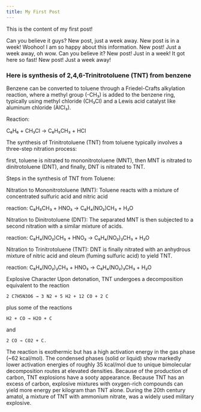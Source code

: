 ```yaml
---
title: My First Post
---
```


This is the content of my first post!

Can you believe it guys? New post, just a week away. New post is in a week! Woohoo! I am so happy about this information. New post! Just a week away, oh wow. Can you believe it? New post! Just in a week! It got here so fast! New post! Just a week away!

<h3> Here is synthesis of 2,4,6-Trinitrotoluene (TNT) from benzene</h3>

Benzene can be converted to toluene through a Friedel-Crafts alkylation reaction, where a methyl group (-CH₃) is added to the benzene ring, typically using methyl chloride (CH₃Cl) and a Lewis acid catalyst like aluminum chloride (AlCl₃). 


Reaction:

C₆H₆ + CH₃Cl → C₆H₅CH₃ + HCl


The synthesis of Trinitrotoluene (TNT) from toluene typically involves a three-step nitration process:

first, toluene is nitrated to mononitrotoluene (MNT), then MNT is nitrated to dinitrotoluene (DNT), and finally, DNT is nitrated to TNT. 


Steps in the synthesis of TNT from Toluene:

Nitration to Mononitrotoluene (MNT): Toluene reacts with a mixture of concentrated sulfuric acid and nitric acid

reaction: C₆H₅CH₃ + HNO₃ → C₆H₄(NO₂)CH₃ + H₂O
    
Nitration to Dinitrotoluene (DNT): The separated MNT is then subjected to a second nitration with a similar mixture of acids.

reaction: C₆H₄(NO₂)CH₃ + HNO₃ → C₆H₄(NO₂)₂CH₃ + H₂O

Nitration to Trinitrotoluene (TNT): DNT is finally nitrated with an anhydrous mixture of nitric acid and oleum (fuming sulfuric acid) to yield TNT.
 
reaction: C₆H₄(NO₂)₂CH₃ + HNO₃ → C₆H₄(NO₂)₃CH₃ + H₂O


Explosive Character 
Upon detonation, TNT undergoes a decomposition equivalent to the reaction

    2 C7H5N3O6 → 3 N2 + 5 H2 + 12 CO + 2 C

plus some of the reactions

    H2 + CO → H2O + C

and

    2 CO → CO2 + C.

The reaction is exothermic but has a high activation energy in the gas phase (~62 kcal/mol). The condensed phases (solid or liquid) show markedly lower activation energies of roughly 35 kcal/mol due to unique bimolecular decomposition routes at elevated densities. Because of the production of carbon, TNT explosions have a sooty appearance. Because TNT has an excess of carbon, explosive mixtures with oxygen-rich compounds can yield more energy per kilogram than TNT alone. During the 20th century amatol, a mixture of TNT with ammonium nitrate, was a widely used military explosive.
